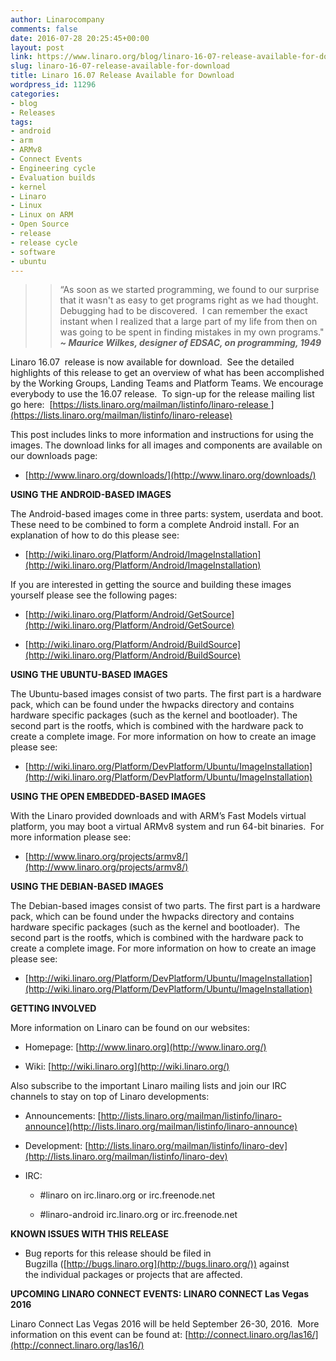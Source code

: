 ```yaml
---
author: Linarocompany
comments: false
date: 2016-07-28 20:25:45+00:00
layout: post
link: https://www.linaro.org/blog/linaro-16-07-release-available-for-download/
slug: linaro-16-07-release-available-for-download
title: Linaro 16.07 Release Available for Download
wordpress_id: 11296
categories:
- blog
- Releases
tags:
- android
- arm
- ARMv8
- Connect Events
- Engineering cycle
- Evaluation builds
- kernel
- Linaro
- Linux
- Linux on ARM
- Open Source
- release
- release cycle
- software
- ubuntu
---
```


<blockquote>

> 
> “As soon as we started programming, we found to our surprise that it wasn't
as easy to get programs right as we had thought.  Debugging had to be
discovered.  I can remember the exact instant when I realized that a large
part of my life from then on was going to be spent in finding mistakes in
my own programs." _**~ Maurice Wilkes, designer of EDSAC, on programming, 1949**_
> 
> </blockquote>






Linaro 16.07  release is now available for download.  See the detailed highlights of this release to get an overview of what has been accomplished by the Working Groups, Landing Teams and Platform Teams. We encourage everybody to use the 16.07 release.  To sign-up for the release mailing list go here:  [https://lists.linaro.org/mailman/listinfo/linaro-release ](https://lists.linaro.org/mailman/listinfo/linaro-release)

This post includes links to more information and instructions for using the images. The download links for all images and components are available on our downloads page:



 	
  * [http://www.linaro.org/downloads/](http://www.linaro.org/downloads/)


**USING THE ANDROID-BASED IMAGES**

The Android-based images come in three parts: system, userdata and boot. These need to be combined to form a complete Android install. For an explanation of how to do this please see:



 	
  * [http://wiki.linaro.org/Platform/Android/ImageInstallation](http://wiki.linaro.org/Platform/Android/ImageInstallation)


If you are interested in getting the source and building these images yourself please see the following pages:

 	
  * [http://wiki.linaro.org/Platform/Android/GetSource](http://wiki.linaro.org/Platform/Android/GetSource)

 	
  * [http://wiki.linaro.org/Platform/Android/BuildSource](http://wiki.linaro.org/Platform/Android/BuildSource)


**USING THE UBUNTU-BASED IMAGES**

The Ubuntu-based images consist of two parts. The first part is a hardware pack, which can be found under the hwpacks directory and contains hardware specific packages (such as the kernel and bootloader). The second part is the rootfs, which is combined with the hardware pack to create a complete image. For more information on how to create an image please see:



 	
  * [http://wiki.linaro.org/Platform/DevPlatform/Ubuntu/ImageInstallation](http://wiki.linaro.org/Platform/DevPlatform/Ubuntu/ImageInstallation)


**USING THE OPEN EMBEDDED-BASED IMAGES**

With the Linaro provided downloads and with ARM’s Fast Models virtual platform, you may boot a virtual ARMv8 system and run 64-bit binaries.  For more information please see:



 	
  * [http://www.linaro.org/projects/armv8/](http://www.linaro.org/projects/armv8/)


**USING THE DEBIAN-BASED IMAGES**

The Debian-based images consist of two parts. The first part is a hardware pack, which can be found under the hwpacks directory and contains hardware specific packages (such as the kernel and bootloader).  The second part is the rootfs, which is combined with the hardware pack to create a complete image. For more information on how to create an image please see:



 	
  * [http://wiki.linaro.org/Platform/DevPlatform/Ubuntu/ImageInstallation](http://wiki.linaro.org/Platform/DevPlatform/Ubuntu/ImageInstallation)


**GETTING INVOLVED**

More information on Linaro can be found on our websites:



 	
  * Homepage: [http://www.linaro.org](http://www.linaro.org/)

 	
  * Wiki: [http://wiki.linaro.org](http://wiki.linaro.org/)


Also subscribe to the important Linaro mailing lists and join our IRC channels to stay on top of Linaro developments:

 	
  * Announcements: [http://lists.linaro.org/mailman/listinfo/linaro-announce](http://lists.linaro.org/mailman/listinfo/linaro-announce)

 	
  * Development: [http://lists.linaro.org/mailman/listinfo/linaro-dev](http://lists.linaro.org/mailman/listinfo/linaro-dev)

 	
  * IRC:

 	
    * #linaro on irc.linaro.org or irc.freenode.net

 	
    * #linaro-android irc.linaro.org or irc.freenode.net





**KNOWN ISSUES WITH THIS RELEASE**



 	
  * Bug reports for this release should be filed in Bugzilla ([http://bugs.linaro.org](http://bugs.linaro.org/)) against the individual packages or projects that are affected.


**UPCOMING LINARO CONNECT EVENTS: LINARO CONNECT Las Vegas 2016**

Linaro Connect Las Vegas 2016 will be held September 26-30, 2016.  More information on this event can be found at: [http://connect.linaro.org/las16/](http://connect.linaro.org/las16/)



